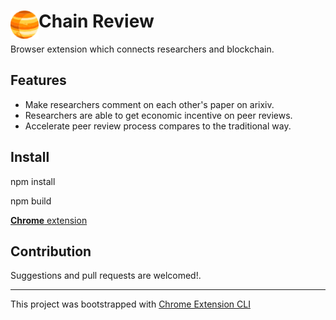 # <img src="public/icons/icon_48.png" width="45" align="left"> Chain Review

Browser extension which connects researchers and blockchain.

## Features

- Make researchers comment on each other's paper on arixiv.
- Researchers are able to get economic incentive on peer reviews.
- Accelerate peer review process compares to the traditional way.

## Install

npm install

npm build

[**Chrome** extension]() <!-- TODO: Add chrome extension link inside parenthesis -->

## Contribution

Suggestions and pull requests are welcomed!.

---

This project was bootstrapped with [Chrome Extension CLI](https://github.com/dutiyesh/chrome-extension-cli)
